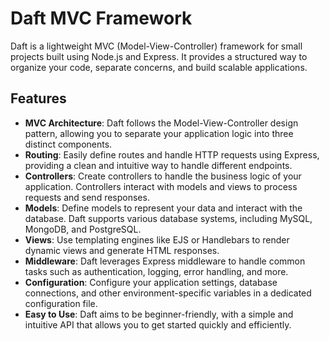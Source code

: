 # Daft MVC Framework

Daft is a lightweight MVC (Model-View-Controller) framework for small projects built using Node.js and Express. It provides a structured way to organize your code, separate concerns, and build scalable applications.

## Features

- **MVC Architecture**: Daft follows the Model-View-Controller design pattern, allowing you to separate your application logic into three distinct components.
- **Routing**: Easily define routes and handle HTTP requests using Express, providing a clean and intuitive way to handle different endpoints.
- **Controllers**: Create controllers to handle the business logic of your application. Controllers interact with models and views to process requests and send responses.
- **Models**: Define models to represent your data and interact with the database. Daft supports various database systems, including MySQL, MongoDB, and PostgreSQL.
- **Views**: Use templating engines like EJS or Handlebars to render dynamic views and generate HTML responses.
- **Middleware**: Daft leverages Express middleware to handle common tasks such as authentication, logging, error handling, and more.
- **Configuration**: Configure your application settings, database connections, and other environment-specific variables in a dedicated configuration file.
- **Easy to Use**: Daft aims to be beginner-friendly, with a simple and intuitive API that allows you to get started quickly and efficiently.
